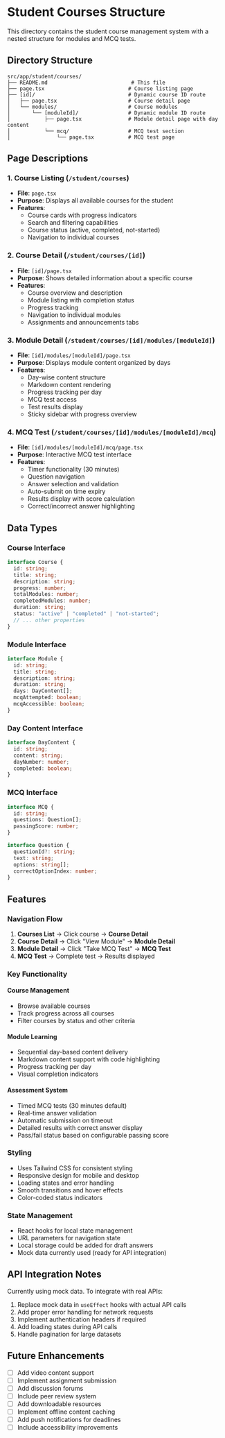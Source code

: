 # Student Courses Structure

This directory contains the student course management system with a nested structure for modules and MCQ tests.

## Directory Structure

```
src/app/student/courses/
├── README.md                           # This file
├── page.tsx                           # Course listing page
├── [id]/                              # Dynamic course ID route
│   ├── page.tsx                       # Course detail page
│   └── modules/                       # Course modules
│       └── [moduleId]/                # Dynamic module ID route
│           ├── page.tsx               # Module detail page with day content
│           └── mcq/                   # MCQ test section
│               └── page.tsx           # MCQ test page
```

## Page Descriptions

### 1. Course Listing (`/student/courses`)
- **File**: `page.tsx`
- **Purpose**: Displays all available courses for the student
- **Features**:
  - Course cards with progress indicators
  - Search and filtering capabilities
  - Course status (active, completed, not-started)
  - Navigation to individual courses

### 2. Course Detail (`/student/courses/[id]`)
- **File**: `[id]/page.tsx`
- **Purpose**: Shows detailed information about a specific course
- **Features**:
  - Course overview and description
  - Module listing with completion status
  - Progress tracking
  - Navigation to individual modules
  - Assignments and announcements tabs

### 3. Module Detail (`/student/courses/[id]/modules/[moduleId]`)
- **File**: `[id]/modules/[moduleId]/page.tsx`
- **Purpose**: Displays module content organized by days
- **Features**:
  - Day-wise content structure
  - Markdown content rendering
  - Progress tracking per day
  - MCQ test access
  - Test results display
  - Sticky sidebar with progress overview

### 4. MCQ Test (`/student/courses/[id]/modules/[moduleId]/mcq`)
- **File**: `[id]/modules/[moduleId]/mcq/page.tsx`
- **Purpose**: Interactive MCQ test interface
- **Features**:
  - Timer functionality (30 minutes)
  - Question navigation
  - Answer selection and validation
  - Auto-submit on time expiry
  - Results display with score calculation
  - Correct/incorrect answer highlighting

## Data Types

### Course Interface
```typescript
interface Course {
  id: string;
  title: string;
  description: string;
  progress: number;
  totalModules: number;
  completedModules: number;
  duration: string;
  status: "active" | "completed" | "not-started";
  // ... other properties
}
```

### Module Interface
```typescript
interface Module {
  id: string;
  title: string;
  description: string;
  duration: string;
  days: DayContent[];
  mcqAttempted: boolean;
  mcqAccessible: boolean;
}
```

### Day Content Interface
```typescript
interface DayContent {
  id: string;
  content: string;
  dayNumber: number;
  completed: boolean;
}
```

### MCQ Interface
```typescript
interface MCQ {
  id: string;
  questions: Question[];
  passingScore: number;
}

interface Question {
  questionId?: string;
  text: string;
  options: string[];
  correctOptionIndex: number;
}
```

## Features

### Navigation Flow
1. **Courses List** → Click course → **Course Detail**
2. **Course Detail** → Click "View Module" → **Module Detail**
3. **Module Detail** → Click "Take MCQ Test" → **MCQ Test**
4. **MCQ Test** → Complete test → Results displayed

### Key Functionality

#### Course Management
- Browse available courses
- Track progress across all courses
- Filter courses by status and other criteria

#### Module Learning
- Sequential day-based content delivery
- Markdown content support with code highlighting
- Progress tracking per day
- Visual completion indicators

#### Assessment System
- Timed MCQ tests (30 minutes default)
- Real-time answer validation
- Automatic submission on timeout
- Detailed results with correct answer display
- Pass/fail status based on configurable passing score

### Styling
- Uses Tailwind CSS for consistent styling
- Responsive design for mobile and desktop
- Loading states and error handling
- Smooth transitions and hover effects
- Color-coded status indicators

### State Management
- React hooks for local state management
- URL parameters for navigation state
- Local storage could be added for draft answers
- Mock data currently used (ready for API integration)

## API Integration Notes

Currently using mock data. To integrate with real APIs:

1. Replace mock data in `useEffect` hooks with actual API calls
2. Add proper error handling for network requests
3. Implement authentication headers if required
4. Add loading states during API calls
5. Handle pagination for large datasets

## Future Enhancements

- [ ] Add video content support
- [ ] Implement assignment submission
- [ ] Add discussion forums
- [ ] Include peer review system
- [ ] Add downloadable resources
- [ ] Implement offline content caching
- [ ] Add push notifications for deadlines
- [ ] Include accessibility improvements